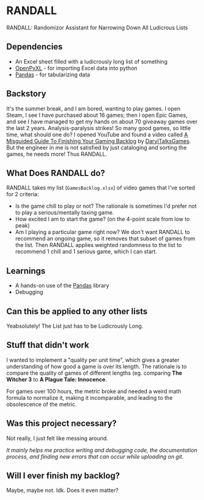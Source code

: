 # RANDALL
RANDALL: Randomizor Assistant for Narrowing Down All Ludicrous Lists

## Dependencies
- An Excel sheet filled with a ludicrously long list of something
- [OpenPyXL](https://openpyxl.readthedocs.io/en/stable/) - for importing Excel data into python
- [Pandas](https://pandas.pydata.org/) - for tabularizing data

## Backstory
It's the summer break, and I am bored, wanting to play games. I open Steam, I see I have purchased about 16 games; then I open Epic Games, and see I have managed to get my hands on about 70 giveaway games over the last 2 years. Analysis-paralysis strikes! So many good games, so little time, what should one do? I opened YouTube and found a video called [A Misguided Guide To Finishing Your Gaming Backlog](https://www.youtube.com/watch?v=nkgAlnDIPMU) by [DarylTalksGames](https://www.youtube.com/@DarylTalksGames). But the engineer in me is not satisfied by just cataloging and sorting the games, he needs more! Thus RANDALL.

## What Does RANDALL do?
RANDALL takes my list (`GamesBacklog.xlsx`) of video games that I've sorted for 2 criteria: 
- Is the game chill to play or not? The rationale is sometimes I'd prefer not to play a serious/mentally taxing game.
- How excited I am to start the game? (on the 4-point scale from low to peak)
- Am I playing a particular game right now? We don't want RANDALL to recommend an ongoing game, so it removes that subset of games from the list.
Then RANDALL applies weighted randomness to the list to recommend 1 chill and 1 serious game, which I can start.

## Learnings
- A hands-on use of the [Pandas](https://pandas.pydata.org/) library
- Debugging

## Can this be applied to any other lists
Yeabsolutely! The List just has to be Ludicrously Long.

## Stuff that didn't work
I wanted to implement a "quality per unit time", which gives a greater understanding of how good a game is over its length. The rationale is to compare the quality of games of different lengths (eg. comparing **The Witcher 3** to **A Plague Tale: Innocence**. 

For games over 100 hours, the metric broke and needed a weird math formula to normalize it, making it incomparable, and leading to the obsolescence of the metric.

## Was this project necessary?
Not really, I just felt like messing around.

*It mainly helps me practice writing and debugging code, the documentation process, and finding new errors that can occur while uploading on git.*

## Will I ever finish my backlog?
Maybe, maybe not. Idk. Does it even matter?


